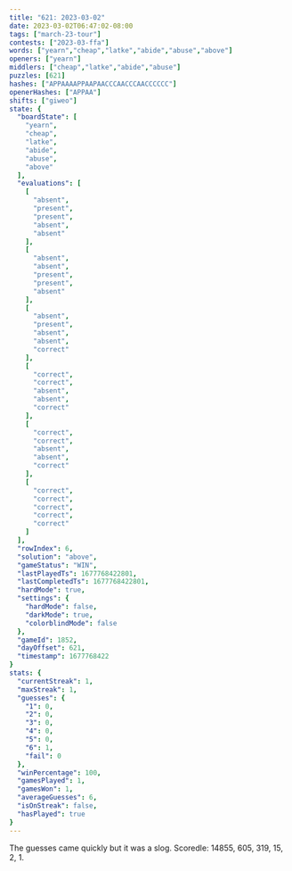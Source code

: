 ```yaml
---
title: "621: 2023-03-02"
date: 2023-03-02T06:47:02-08:00
tags: ["march-23-tour"]
contests: ["2023-03-ffa"]
words: ["yearn","cheap","latke","abide","abuse","above"]
openers: ["yearn"]
middlers: ["cheap","latke","abide","abuse"]
puzzles: [621]
hashes: ["APPAAAAPPAAPAACCCAACCCAACCCCCC"]
openerHashes: ["APPAA"]
shifts: ["giweo"]
state: {
  "boardState": [
    "yearn",
    "cheap",
    "latke",
    "abide",
    "abuse",
    "above"
  ],
  "evaluations": [
    [
      "absent",
      "present",
      "present",
      "absent",
      "absent"
    ],
    [
      "absent",
      "absent",
      "present",
      "present",
      "absent"
    ],
    [
      "absent",
      "present",
      "absent",
      "absent",
      "correct"
    ],
    [
      "correct",
      "correct",
      "absent",
      "absent",
      "correct"
    ],
    [
      "correct",
      "correct",
      "absent",
      "absent",
      "correct"
    ],
    [
      "correct",
      "correct",
      "correct",
      "correct",
      "correct"
    ]
  ],
  "rowIndex": 6,
  "solution": "above",
  "gameStatus": "WIN",
  "lastPlayedTs": 1677768422801,
  "lastCompletedTs": 1677768422801,
  "hardMode": true,
  "settings": {
    "hardMode": false,
    "darkMode": true,
    "colorblindMode": false
  },
  "gameId": 1852,
  "dayOffset": 621,
  "timestamp": 1677768422
}
stats: {
  "currentStreak": 1,
  "maxStreak": 1,
  "guesses": {
    "1": 0,
    "2": 0,
    "3": 0,
    "4": 0,
    "5": 0,
    "6": 1,
    "fail": 0
  },
  "winPercentage": 100,
  "gamesPlayed": 1,
  "gamesWon": 1,
  "averageGuesses": 6,
  "isOnStreak": false,
  "hasPlayed": true
}
---
```

<!-- more -->
The guesses came quickly but it was a slog. Scoredle: 14855, 605, 319, 15, 2, 1. 
